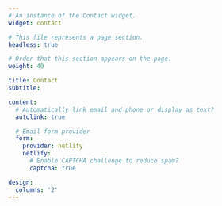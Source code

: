 ```yaml
---
# An instance of the Contact widget.
widget: contact

# This file represents a page section.
headless: true

# Order that this section appears on the page.
weight: 40

title: Contact
subtitle:

content:
  # Automatically link email and phone or display as text?
  autolink: true

  # Email form provider
  form:
    provider: netlify
    netlify:
      # Enable CAPTCHA challenge to reduce spam?
      captcha: true

design:
  columns: '2'
---
```

